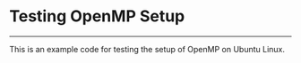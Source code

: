 # Testing OpenMP Setup
----------------------

This is an example code for testing the setup of OpenMP on Ubuntu Linux.
